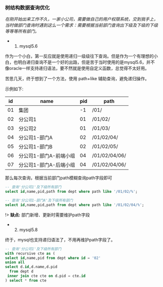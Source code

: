 ### 树结构数据查询优化

_在刚开始出来工作不久，一家小公司，需要做自己的用户权限系统，交到我手上，当时做部门查询时遇到这么一个需求：需要根据当前部门查询出下级及下级的下级等等等所有部门。_


- 1. mysql5.6

作为一个小白，第一反应就是使用递归一级级往下查询。但是作为一个有理想的小白，也明白递归查询不是一个好的出路，但是苦于当时使用的是mysql5.6，并不像oracle一样支持递归语法，要不然就是使用自定义函数，总觉得不太好用。

苦思几天，终于想到了一个方法，使用 path+like 辅助查询，避免递归操作。

示例如下:

id | name | pid | path
---|---|---|---
01 | 集团 | -1 |  /01/
02 | 分公司1 | 01 |  /01/02/
03 | 分公司2 | 01 |  /01/03/
04 | 分公司1-部门A | 02 | /01/02/04/
05 | 分公司1-部门B | 02 | /01/02/05/
06 | 分公司1-部门A-前端小组 | 04 | /01/02/04/06/
07 | 分公司1-部门A-后端小组 | 04 | /01/02/04/06/

那么每次查询，根据当前部门path模糊查询path字段即可

```sql
-- 查询'分公司1'及下级所有部门
select id,name,pid,path from dept where path like '/01/02/%';

-- 查询'分公司1-部门A'及下级所有部门
select id,name,pid,path from dept where path like '/01/02/04/%';
```

!> **缺点:** 部门新增、更新时需要维护path字段


- 2. mysql5.8

终于，mysql也支持递归语法了，不用再维护path字段了。

```sql
-- 查询'分公司1'及下级所有部门
with recursive cte as (
select id,name,pid from dept where id = '02'
union all 
select d.id,d.name,d.pid
  from dept d 
 inner join cte cte on d.pid = cte.id
) select * from cte
```

